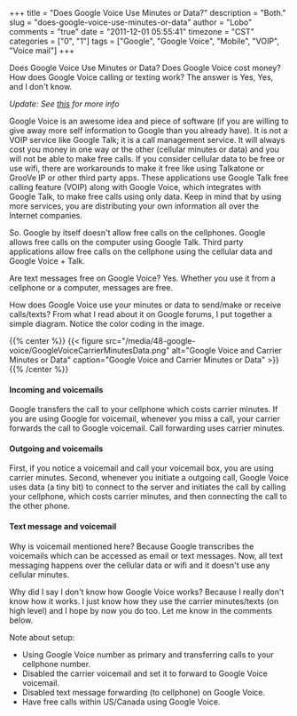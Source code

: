 +++
title = "Does Google Voice Use Minutes or Data?"
description = "Both."
slug = "does-google-voice-use-minutes-or-data"
author = "Lobo"
comments = "true"
date = "2011-12-01 05:55:41"
timezone = "CST"
categories = ["0", "1"]
tags = ["Google", "Google Voice", "Mobile", "VOIP", "Voice mail"]
+++

Does Google Voice Use Minutes or Data? Does Google Voice cost money? How does Google Voice calling or texting work? The answer is Yes, Yes, and I don't know.

_Update: See [this](https://support.google.com/voice/answer/115063?hl=en) for more info_

Google Voice is an awesome idea and piece of software (if you are willing to give away more self information to Google than you already have). It is not a VOIP service like Google Talk; it is a call management service. It will always cost you money in one way or the other (cellular minutes or data) and you will not be able to make free calls. If you consider cellular data to be free or use wifi, there are workarounds to make it free like using Talkatone or GrooVe IP or other third party apps. These applications use Google Talk free calling feature (VOIP) along with Google Voice, which integrates with Google Talk, to make free calls using only data. Keep in mind that by using more services, you are distributing your own information all over the Internet companies.

So. Google by itself doesn't allow free calls on the cellphones. Google allows free calls on the computer using Google Talk. Third party applications allow free calls on the cellphone using the cellular data and Google Voice + Talk.

Are text messages free on Google Voice? Yes. Whether you use it from a cellphone or a computer, messages are free.

How does Google Voice use your minutes or data to send/make or receive calls/texts? From what I read about it on Google forums, I put together a simple diagram. Notice the color coding in the image.

{{% center %}}
{{< figure src="/media/48-google-voice/GoogleVoiceCarrierMinutesData.png" alt="Google Voice and Carrier Minutes or Data" caption="Google Voice and Carrier Minutes or Data" >}}
{{% /center %}}

#### Incoming and voicemails
Google transfers the call to your cellphone which costs carrier minutes. If you are using Google for voicemail, whenever you miss a call, your carrier forwards the call to Google voicemail. Call forwarding uses carrier minutes.

#### Outgoing and voicemails
First, if you notice a voicemail and call your voicemail box, you are using carrier minutes. Second, whenever you initiate a outgoing call, Google Voice uses data (a tiny bit) to connect to the server and initiates the call by calling your cellphone, which costs carrier minutes, and then connecting the call to the other phone.

#### Text message and voicemail
Why is voicemail mentioned here? Because Google transcribes the voicemails which can be accessed as email or text messages. Now, all text messaging happens over the cellular data or wifi and it doesn't use any cellular minutes.

Why did I say I don't know how Google Voice works? Because I really don't know how it works. I just know how they use the carrier minutes/texts (on high level) and I hope by now you do too. Let me know in the comments below.

Note about setup:  

- Using Google Voice number as primary and transferring calls to your cellphone number.  
- Disabled the carrier voicemail and set it to forward to Google Voice voicemail.  
- Disabled text message forwarding (to cellphone) on Google Voice.  
- Have free calls within US/Canada using Google Voice.  
